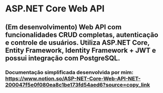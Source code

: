# ASP.NET Core Web API

## (Em desenvolvimento) Web API com funcionalidades CRUD completas, autenticação e controle de usuários. Utiliza ASP.NET Core, Entity Framework, Identity Framework + JWT e possui integração com PostgreSQL.

### Documentação simplificada desenvolvida por mim: https://www.notion.so/ASP-NET-Core-Web-API-NET-200047f5e0f080ea8c1be173fd54aed6?source=copy_link
